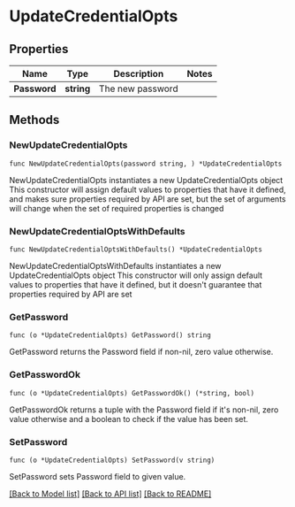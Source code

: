 # UpdateCredentialOpts

## Properties

Name | Type | Description | Notes
------------ | ------------- | ------------- | -------------
**Password** | **string** | The new password | 

## Methods

### NewUpdateCredentialOpts

`func NewUpdateCredentialOpts(password string, ) *UpdateCredentialOpts`

NewUpdateCredentialOpts instantiates a new UpdateCredentialOpts object
This constructor will assign default values to properties that have it defined,
and makes sure properties required by API are set, but the set of arguments
will change when the set of required properties is changed

### NewUpdateCredentialOptsWithDefaults

`func NewUpdateCredentialOptsWithDefaults() *UpdateCredentialOpts`

NewUpdateCredentialOptsWithDefaults instantiates a new UpdateCredentialOpts object
This constructor will only assign default values to properties that have it defined,
but it doesn't guarantee that properties required by API are set

### GetPassword

`func (o *UpdateCredentialOpts) GetPassword() string`

GetPassword returns the Password field if non-nil, zero value otherwise.

### GetPasswordOk

`func (o *UpdateCredentialOpts) GetPasswordOk() (*string, bool)`

GetPasswordOk returns a tuple with the Password field if it's non-nil, zero value otherwise
and a boolean to check if the value has been set.

### SetPassword

`func (o *UpdateCredentialOpts) SetPassword(v string)`

SetPassword sets Password field to given value.



[[Back to Model list]](../README.md#documentation-for-models) [[Back to API list]](../README.md#documentation-for-api-endpoints) [[Back to README]](../README.md)


